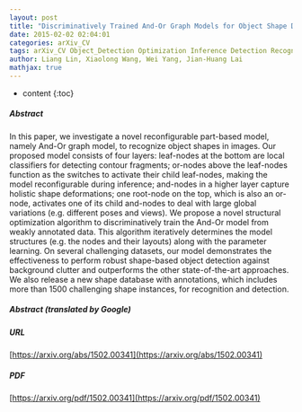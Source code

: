 ```yaml
---
layout: post
title: "Discriminatively Trained And-Or Graph Models for Object Shape Detection"
date: 2015-02-02 02:04:01
categories: arXiv_CV
tags: arXiv_CV Object_Detection Optimization Inference Detection Recognition
author: Liang Lin, Xiaolong Wang, Wei Yang, Jian-Huang Lai
mathjax: true
---
```


* content
{:toc}

##### Abstract
In this paper, we investigate a novel reconfigurable part-based model, namely And-Or graph model, to recognize object shapes in images. Our proposed model consists of four layers: leaf-nodes at the bottom are local classifiers for detecting contour fragments; or-nodes above the leaf-nodes function as the switches to activate their child leaf-nodes, making the model reconfigurable during inference; and-nodes in a higher layer capture holistic shape deformations; one root-node on the top, which is also an or-node, activates one of its child and-nodes to deal with large global variations (e.g. different poses and views). We propose a novel structural optimization algorithm to discriminatively train the And-Or model from weakly annotated data. This algorithm iteratively determines the model structures (e.g. the nodes and their layouts) along with the parameter learning. On several challenging datasets, our model demonstrates the effectiveness to perform robust shape-based object detection against background clutter and outperforms the other state-of-the-art approaches. We also release a new shape database with annotations, which includes more than 1500 challenging shape instances, for recognition and detection.

##### Abstract (translated by Google)


##### URL
[https://arxiv.org/abs/1502.00341](https://arxiv.org/abs/1502.00341)

##### PDF
[https://arxiv.org/pdf/1502.00341](https://arxiv.org/pdf/1502.00341)

